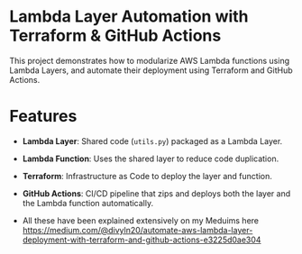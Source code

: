 # Lambda Layer Automation with Terraform & GitHub Actions

This project demonstrates how to modularize AWS Lambda functions using Lambda Layers, and automate their deployment using Terraform and GitHub Actions.

# Features

- **Lambda Layer**: Shared code (`utils.py`) packaged as a Lambda Layer.
- **Lambda Function**: Uses the shared layer to reduce code duplication.
- **Terraform**: Infrastructure as Code to deploy the layer and function.
- **GitHub Actions**: CI/CD pipeline that zips and deploys both the layer and the Lambda function automatically.

- All these have been explained extensively on my Meduims here
https://medium.com/@divyln20/automate-aws-lambda-layer-deployment-with-terraform-and-github-actions-e3225d0ae304




